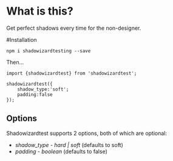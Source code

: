 # What is this?

Get perfect shadows every time for the non-designer.

#Installation

`npm i shadowizardtesting --save`

Then...

```
import {shadowizardtest} from 'shadowizardtest';

shadowizardtest({
    shadow_type:'soft';
    padding:false
});
```
## Options

Shadowizardtest supports 2 options, both of which are optional:

* *shadow_type* - _hard | soft_ (defaults to soft)
* *padding* - _boolean_ (defaults to false)
